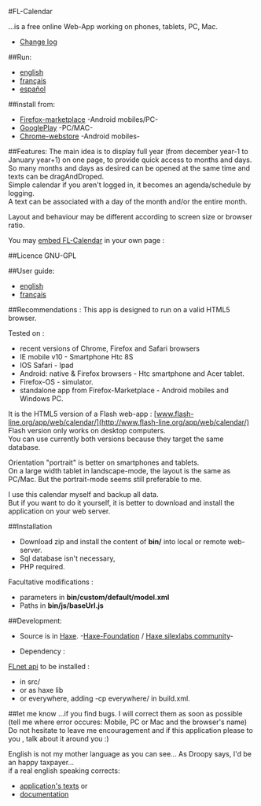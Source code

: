 ﻿#FL-Calendar

...is a free online Web-App working on phones, tablets, PC, Mac.  

- [Change log](CHANGE_LOG.md)

##Run:  
- [english](http://www.apixline.org/pm/app/web/html5/calendar/en.html)
- [français](http://www.apixline.org/pm/app/web/html5/calendar)
- [español](http://www.apixline.org/pm/app/web/html5/calendar/es.html)

##install from:  
- [Firefox-marketplace](https://marketplace.firefox.com/app/apix-calendar) -Android mobiles/PC-
- [GooglePlay](https://play.google.com/store/apps/details?id=net.apixline.calendar&hl=fr) -PC/MAC-
- [Chrome-webstore](https://chrome.google.com/webstore/detail/fl-calendar-5-fr/okiiklhmbblobkaldcolohkbihfnhiel?utm_source=chrome-ntp-icon) -Android mobiles-

##Features: 
The main idea is to display full year (from december year-1 to January year+1) on one page, to provide quick access to months and days.  
So many months and days as desired can be opened at the same time and texts can be dragAndDroped.  
Simple calendar if you aren't logged in, it becomes an agenda/schedule by logging.  
A text can be associated with a day of the month and/or the entire month.  

Layout and behaviour may be different according to screen size or browser ratio.

You may [embed FL-Calendar](http://www.apixline.org/pm//app/web/html5/calendar/embed.simu.html) in your own page : 

##Licence 
GNU-GPL

##User guide:
- [english](http://www.apixline.org/pm/app/web/html5/calendar/doc/help.en.html)
- [français](http://www.apixline.org/pm//app/web/html5/calendar/doc/help.fr.html)

##Recommendations :
This app is designed to run on a valid HTML5 browser. 

Tested on :  

- recent versions of Chrome, Firefox and Safari browsers 
- IE mobile v10 - Smartphone Htc 8S
- IOS Safari - Ipad
- Android: native & Firefox browsers - Htc smartphone and Acer tablet.  
- Firefox-OS - simulator.
- standalone app from Firefox-Marketplace - Android mobiles and Windows PC.  

It is the HTML5 version of a Flash web-app : [www.flash-line.org/app/web/calendar/](http://www.flash-line.org/app/web/calendar/)  
Flash version only works on desktop computers.   
You can use currently both versions because they target the same database.   

Orientation "portrait" is better on smartphones and tablets.  
On a large width tablet in landscape-mode, the layout is the same as PC/Mac. But the portrait-mode seems still preferable to me.  

I use this calendar myself and backup all data.  
But if you want to do it yourself, it is better to download and install the application on your web server.

##Installation 
- Download zip and install the content of **bin/** into local or remote web-server.
- Sql database isn't necessary,  
- PHP required.  

Facultative modifications : 
 
- parameters in **bin/custom/default/model.xml**  
- Paths in **bin/js/baseUrl.js**  

##Development:  

- Source is in [Haxe](http://haxe.org/). -[Haxe-Foundation](http://haxe-foundation.org/) / [Haxe silexlabs community](http://www.silexlabs.org/)- 

- Dependency :   

 [FLnet api](https://github.com/flashline/FLnet-haxe)  to be installed :  
 - in src/  
 - or as haxe lib  
 - or everywhere, adding  -cp everywhere/ in build.xml.

##let me know
...if you find bugs. I will correct them as soon as possible (tell me where error occures: Mobile, PC or Mac and the browser's name)  
Do not hesitate to leave me encouragement and if this application please to you , talk about it around you :) 

English is not my mother language as you can see... As Droopy says, I'd be an happy taxpayer...  
if a real english speaking corrects:  

- [application's texts](https://github.com/flashline/FL-Calendar/blob/master/bin/custom/en/language.xml) or  
- [documentation](https://github.com/flashline/FL-Calendar/blob/master/bin/doc/help.en.html)  

 
 
